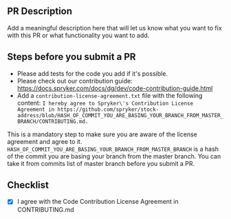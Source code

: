 ## PR Description
Add a meaningful description here that will let us know what you want to fix with this PR or what functionality you want to add.

## Steps before you submit a PR
- Please add tests for the code you add if it's possible.
- Please check out our contribution guide: https://docs.spryker.com/docs/dg/dev/code-contribution-guide.html
- Add a `contribution-license-agreement.txt` file with the following content:
`I hereby agree to Spryker\'s Contribution License Agreement in https://github.com/spryker/stock-address/blob/HASH_OF_COMMIT_YOU_ARE_BASING_YOUR_BRANCH_FROM_MASTER_BRANCH/CONTRIBUTING.md.`

This is a mandatory step to make sure you are aware of the license agreement and agree to it. `HASH_OF_COMMIT_YOU_ARE_BASING_YOUR_BRANCH_FROM_MASTER_BRANCH` is a hash of the commit you are basing your branch from the master branch. You can take it from commits list of master branch before you submit a PR.

## Checklist
- [x] I agree with the Code Contribution License Agreement in CONTRIBUTING.md
